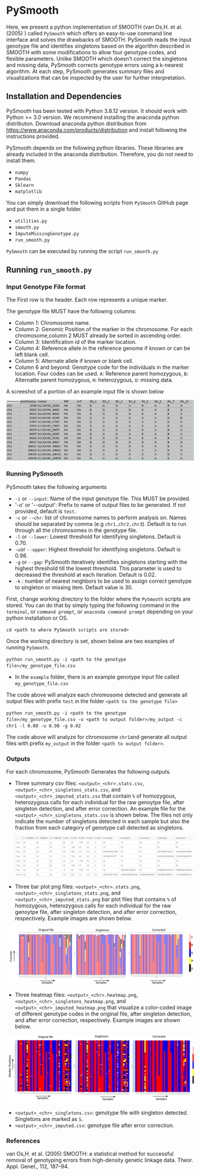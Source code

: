
# PySmooth

Here, we present a python implementation of SMOOTH (van Os,H. et al. (2005) ) called `PySmooth` which offers an easy-to-use command line interface and solves the drawbacks of SMOOTH. PySmooth reads the input genotype file and identifies singletons based on the algorithm described in SMOOTH with some modifications to allow four genotype codes, and flexible parameters. Unlike SMOOTH which doesn’t correct the singletons and missing data, PySmooth corrects genotype errors using a k-nearest algorithm. At each step, PySmooth generates summary files and visualizations that can be inspected by the user for further interpretation.


## Installation and Dependencies

PySmooth has been tested with Python 3.8.12 version. It should work with Python >= 3.0 version. We recommend installing the anaconda python distributon. Download anaconda python distribution from https://www.anaconda.com/products/distribution and install following the instructions provided.

PySmooth depends on the following python libraries. These libraries are already included in the anaconda distribution. Therefore, you do not need to install them.

- `numpy`
- `Pandas`
- `Sklearn`
- `matplotlib`

You can simply download the following scripts from `PySmooth` GitHub page and put them in a single folder. 

- `utilities.py`
- `smooth.py`
- `ImputeMissingGenotype.py`
- `run_smooth.py`

`PySmooth` can be executed by running the script `run_smooth.py`

## Running `run_smooth.py`

### Input Genotype File format

The First row is the header. Each row represents a unique marker.

The genotype file MUST have the following columns:

- Column 1: Chromosome name.
- Column 2: Genomic Position of the marker in the chromosome. For each chromosome,column 2 MUST already be sorted in ascending order.
- Column 3: Identification id of the marker location. 
- Column 4: Reference allele in the reference genome if known or can be left blank cell.
- Column 5: Alternate allele if known or blank cell.
- Column 6 and beyond: Genotype code for the individuals in the marker location. Four codes can be used. `A`: Reference parent homozygous, `B`: Alternatte parent homozygous, `H`: heterozygous, `U`: missing data.

A screeshot of a portion of an example input file is shown below

![Example Input Genotype File](https://github.com/lncRNAAddict/PySmooth/blob/main/example/GenotypeInput.PNG)

### Running PySmooth

PySmooth takes the following arguments

- `-i` or `--input`: Name of the input genotype file. This MUST be provided.
- '-o' or '--output': Prefix to name of output files to be generated. If not provided, default is `test`.
- `-c` or `--chr`: list of chromosome names to perform analysis on. Names should be separated by comma (e.g `chr1,chr2,chr3`). Default is to run through all the chromosomes in the genotype file.
- `-l` or `--lower`: Lowest threshold for identifying singletons. Default is 0.70.
- `-u`or `--upper`: Highest threshold for identifying singletons. Default is 0.98.
- `-g` or `--gap`: PySmooth iteratively identifies singletons starting with the highest threshold till the lowest threshold. This parameter is used to decreased the threshold at each iteration. Default is 0.02.
- `-k` : number of nearest neighbors to be used to assign correct genotype to singleton or missing item. Default value is 30.

First, change working directory to the folder where the `PySmooth` scripts are stored. You can do that by simply typing the following command in the `terminal`, or `command prompt`, or  `anaconda command prompt` depending on your python installation or OS.

`cd <path to where PySmooth scripts are stored>`

Once the working directory is set, shown below are two examples of running `PySmooth`.

`python run_smooth.py -i <path to the genotype file>/my_genotype_file.csv`

- In the `example` folder, there is an example genotype input file called `my_genotype_file.csv`

The code above will analyze  each chromosome detected and generate all output files with prefix `test` in the folder `<path to the genotype file>`
  
`python run_smooth.py -i <path to the genotype file>/my_genotype_file.csv -o <path to output folder>/my_output -c chr1 -l 0.80 -u 0.98 -g 0.02`

The code above will analyze for chromosome `chr1`and generate all output files with prefix `my_output` in the folder `<path to output folder>`.

### Outputs

For each chromosome, PySmooth Generates the following outputs.

- Three summary csv files: `<output>_<chr>.stats.csv`, `<output>_<chr>_singletons_stats.csv`, and `<output>_<chr>_imputed_stats.csv` that contain `%` of homozygous, heterozygous calls for each individual for the raw genoytpe file, after singleton detection, and after error correction. An example file for the `<output>_<chr>_singletons_stats.csv` is shown below. The files not only indicate the number of singletons detected in each sample but also the fraction from each category of genotype call detected as singletons.

  ![alt text](https://github.com/lncRNAAddict/PySmooth/blob/main/example/singleton_stats.JPG)


- Three bar plot png files: `<output>_<chr>.stats.png`, `<output>_<chr>_singletons_stats.png`, and `<output>_<chr>_imputed_stats.png` bar plot files that contains `%` of homozygous, heterozygous calls for each individual for the raw genoytpe file, after singleton detection, and after error correction, respectively. Example images are shown below.

![alt text](https://github.com/lncRNAAddict/PySmooth/blob/main/example/Slide3.PNG)

- Three heatmap files: `<output>_<chr>.heatmap.png`, `<output>_<chr>_singletons_heatmap.png`, and `<output>_<chr>_imputed_heatmap.png` that visualize a color-coded image of different genotype codes in the original file, after singleton detection, and after error correction, respectively. Example images are shown below.

![alt text](https://github.com/lncRNAAddict/PySmooth/blob/main/example/Slide2.PNG)

- `<output>_<chr>_singletons.csv`: genotype file with singleton detected. Singletons are marked as `S`. 
- `<output>_<chr>_imputed.csv`: genotype file after error correction.




### References
van Os,H. et al. (2005) SMOOTH: a statistical method for successful removal of genotyping errors from high-density genetic linkage data. Theor. Appl. Genet., 112, 187–94.

